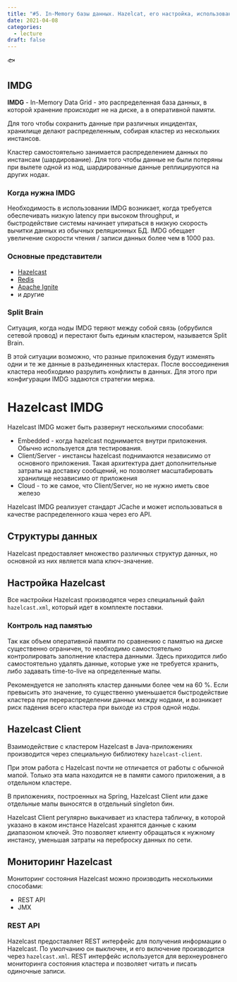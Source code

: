 ```yaml
---
title: "#5. In-Memory базы данных. Hazelcat, его настройка, использование и мониторинг"
date: 2021-04-08
categories: 
  - lecture
draft: false
---
```


:fish:
<!--more-->


## IMDG

**IMDG** - In-Memory Data Grid - это распределенная база данных, в которой хранение происходит не на диске, а в оперативной памяти.

Для того чтобы сохранить данные при различных инцидентах, хранилище делают распределенным, собирая кластер из нескольких инстансов.

Кластер самостоятельно занимается распределением данных по инстансам (шардирование). Для того чтобы данные не были потеряны при вылете одной из нод, шардированные данные реплицируются на других нодах.

### Когда нужна IMDG

Необходимость в использовании IMDG возникает, когда требуется обеспечивать низкую latency при высоком throughput, и быстродействие системы начинает упираться в низкую скорость вычитки данных из обычных реляционных БД. IMDG обещает увеличение скорости чтения / записи данных более чем в 1000 раз.

### Основные представители

- [Hazelcast](https://hazelcast.org/imdg/)
- [Redis](https://redis.io/)
- [Apache Ignite](https://ignite.apache.org/)
- и другие

### Split Brain

Ситуация, когда ноды IMDG теряют между собой связь (обрубился сетевой провод) и перестают быть единым кластером, называется Split Brain. 

В этой ситуации возможно, что разные приложения будут изменять одни и те же данные в разъединенных кластерах. После воссоединения кластера необходимо разрулить конфликты в данных. Для этого при конфигурации IMDG задаются стратегии мержа.



# Hazelcast IMDG

Hazelcast IMDG может быть развернут несколькими способами:

- Embedded - когда hazelcast поднимается внутри приложения. Обычно используется для тестирования.
- Client/Server - инстансы hazelcast поднимаются независимо от основного приложения. Такая архитектура дает дополнительные затраты на доставку сообщений, но позволяет масштабировать хранилище независимо от приложения
- Cloud - то же самое, что Client/Server, но не нужно иметь свое железо

Hazelcast IMDG реализует стандарт JCache и может использоваться в качестве распределенного кэша через его API.


## Структуры данных

Hazelcast предоставляет множество различных структур данных, но основной из них является мапа ключ-значение.


## Настройка Hazelcast

Все настройки Hazelcast производятся через специальный файл `hazelcast.xml`, который идет в комплекте поставки.

### Контроль над памятью

Так как объем оперативной памяти по сравнению с памятью на диске существенно ограничен, то необходимо самостоятельно контролировать заполнение кластера данными. Здесь приходится либо самостоятельно удалять данные, которые уже не требуется хранить, либо задавать time-to-live на определенные мапы.

Рекомендуется не заполнять кластер данными более чем на 60 %. Если превысить это значение, то существенно уменьшается быстродействие кластера при перераспределении данных между нодами, и возникает риск падения всего кластера при выходе из строя одной ноды.


## Hazelcast Client

Взаимодействие с кластером Hazelcast в Java-приложениях производится через специальную библиотеку `hazelcast-client`.

При этом работа с Hazelcast почти не отличается от работы с обычной мапой. Только эта мапа находится не в памяти самого приложения, а в отдельном кластере. 

В приложениях, построенных на Spring, Hazelcast Client или даже отдельные мапы выносятся в отдельный singleton бин.

Hazelcast Client регулярно выкачивает из кластера табличку, в которой указано в каком инстансе Hazelcast хранятся данные с каким диапазоном ключей. Это позволяет клиенту обращаться к нужному инстансу, уменьшая затраты на переброску данных по сети.


## Мониторинг Hazelcast

Мониторинг состояния Hazelcast можно производить несколькими способами:
- REST API
- JMX

### REST API

Hazelcast предоставляет REST интерфейс для получения информации о Hazelcast. По умолчанию он выключен, и его включение производится через `hazelcast.xml`.
REST интерфейс используется для верхнеуровнего мониторинга состояния кластера и позволяет читать и писать одиночные записи.


